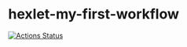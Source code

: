 # hexlet-my-first-workflow
﻿[![Actions Status](https://github.com/qffo/hexlet-my-first-workflow/workflows/hello-world/badge.svg)](https://github.com/qffo/hexlet-my-first-workflow/actions)
